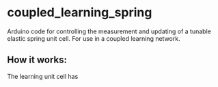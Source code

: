 # coupled_learning_spring
Arduino code for controlling the measurement and updating of a tunable elastic spring unit cell. For use in a coupled learning network.


## How it works:
The learning unit cell has 
